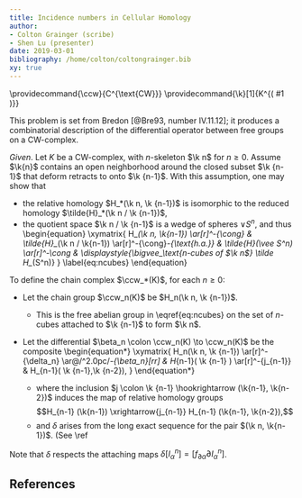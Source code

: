 ```yaml
---
title: Incidence numbers in Cellular Homology
author: 
- Colton Grainger (scribe)
- Shen Lu (presenter)
date: 2019-03-01
bibliography: /home/colton/coltongrainger.bib
xy: true
---
```


\providecommand{\ccw}{C^{\text{CW}}}
\providecommand{\k}[1]{K^{( #1 )}}

This problem is set from Bredon [@Bre93, number IV.11.12]; it produces a combinatorial description of the differential operator between free groups on a CW-complex.

*Given*. Let $K$ be a CW-complex, with $n$-skeleton $\k n$ for $n \ge 0$. Assume $\k{n}$ contains an open neighborhood around the closed subset $\k {n-1}$ that deform retracts to onto $\k {n-1}$. With this assumption, one may show that

- the relative homology $H_*(\k n, \k {n-1})$ is isomorphic to the reduced homology $\tilde{H}_*(\k n / \k {n-1})$,
- the quotient space $\k n / \k {n-1}$ is a wedge of spheres $\vee S^n$, and thus
\begin{equation}
\xymatrix{
H_*(\k n, \k{n-1}) \ar[r]^-{\cong} 
    & \tilde{H}_*(\k n / \k{n-1}) \ar[r]^-{\cong}_-{\text{h.a.}}
    & \tilde{H}_*(\vee S^n) \ar[r]^-\cong
    & \displaystyle{\bigvee_\text{$n$-cubes of $\k n$} \tilde H_*(S^n)}
}
\label{eq:ncubes}
\end{equation}

To define the chain complex $\ccw_*(K)$, for each $n \ge 0$:

- Let the chain group $\ccw_n(K)$ be  $H_n(\k n, \k {n-1})$.

    - This is the free abelian group in \eqref{eq:ncubes} on the set of $n$-cubes attached to $\k {n-1}$ to form $\k n$.

- Let the differential $\beta_n \colon \ccw_n(K) \to \ccw_n(K)$ be the composite 
\begin{equation*}
\xymatrix{
H_n(\k n, \k {n-1}) \ar[r]^-{\delta_n} \ar@/^2.0pc/_-{\beta_n}[rr] 
    & H_{n-1}( \k {n-1} ) \ar[r]^-{j_{n-1}} 
    & H_{n-1}( \k {n-1},\k {n-2}),
}
\end{equation*}

    - where the inclusion $j \colon \k {n-1} \hookrightarrow (\k{n-1}, \k{n-2})$ induces the map of relative homology groups $$H_{n-1} (\k{n-1}) \xrightarrow{j_{n-1}} H_{n-1} (\k{n-1}, \k{n-2}),$$
    - and $\delta$  arises from the long exact sequence for the pair $(\k n, \k{n-1})$. (See \ref
    
Note that $\delta$ respects the attaching maps $\delta [I^n_\alpha] = [f_{\partial \alpha} \partial I^n_\alpha]$.

## References
